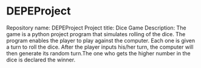 # DEPEProject

Repository name: DEPEProject
Project title: Dice Game
Description:
The game is a python project program that simulates rolling of the dice. The program enables the player to play against the computer. 
Each one is given a turn to roll the dice. After the player inputs his/her turn, the computer will then generate its random turn.The 
one who gets the higher number in the dice is declared the winner.

